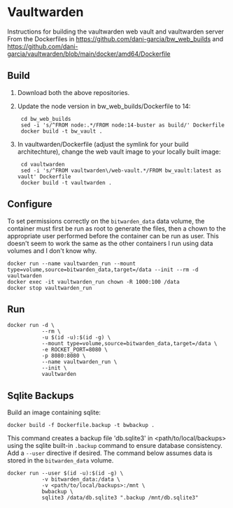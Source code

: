 # Vaultwarden

Instructions for building the vaultwarden web vault and vaultwarden server
From the Dockerfiles in https://github.com/dani-garcia/bw_web_builds and https://github.com/dani-garcia/vaultwarden/blob/main/docker/amd64/Dockerfile 

## Build

1. Download both the above repositories.
2. Update the node version in bw_web_builds/Dockerfile to 14:
        
        cd bw_web_builds
        sed -i 's/^FROM node:.*/FROM node:14-buster as build/' Dockerfile
        docker build -t bw_vault .

3. In vaultwarden/Dockerfile (adjust the symlink for your build architechture),
   change the web vault image to your locally built image:
  
        cd vaultwarden
        sed -i 's/^FROM vaultwarden\/web-vault.*/FROM bw_vault:latest as vault' Dockerfile
        docker build -t vaultwarden .

## Configure

To set permissions correctly on the `bitwarden_data` data volume, the container
must first be run as root to generate the files, then a chown to the appropriate
user performed before the container can be run as user. This doesn't seem to
work the same as the other containers I run using data volumes and I don't know
why.

    docker run --name vaultwarden_run --mount
    type=volume,source=bitwarden_data,target=/data --init --rm -d vaultwarden
    docker exec -it vaultwarden_run chown -R 1000:100 /data
    docker stop vaultwarden_run
    
## Run

    docker run -d \
               --rm \
               -u $(id -u):$(id -g) \
               --mount type=volume,source=bitwarden_data,target=/data \
               -e ROCKET_PORT=8080 \
               -p 8080:8080 \
               --name vaultwarden_run \
               --init \
               vaultwarden
               
## Sqlite Backups

Build an image containing sqlite:

    docker build -f Dockerfile.backup -t bwbackup .

This command creates a backup file 'db.sqlite3' in <path/to/local/backups> using
the sqlite built-in `.backup` command to ensure database consistency. Add a
`--user` directive if desired. The command below assumes data is stored in the
`bitwarden_data` volume. 

    docker run --user $(id -u):$(id -g) \
               -v bitwarden_data:/data \
               -v <path/to/local/backups>:/mnt \
               bwbackup \
               sqlite3 /data/db.sqlite3 ".backup /mnt/db.sqlite3"
